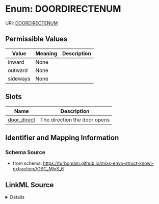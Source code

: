 # Enum: DOORDIRECTENUM



URI: [DOORDIRECTENUM](DOORDIRECTENUM)

## Permissible Values

| Value | Meaning | Description |
| --- | --- | --- |
| inward | None |  |
| outward | None |  |
| sideways | None |  |




## Slots

| Name | Description |
| ---  | --- |
| [door_direct](door_direct.md) | The direction the door opens |






## Identifier and Mapping Information







### Schema Source


* from schema: https://turbomam.github.io/mixs-envo-struct-knowl-extraction//GSC_MIxS_6




## LinkML Source

<details>
```yaml
name: DOOR_DIRECT_ENUM
from_schema: https://turbomam.github.io/mixs-envo-struct-knowl-extraction//GSC_MIxS_6
rank: 1000
permissible_values:
  inward:
    text: inward
  outward:
    text: outward
  sideways:
    text: sideways

```
</details>
